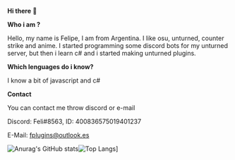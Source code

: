 **Hi there** 👋

**Who i am ?**

Hello, my name is Felipe, I am from Argentina. I like osu, unturned, counter strike and anime. I started programming some discord bots for my unturned server, but then i learn c# and i started making unturned plugins.

**Which lenguages do i know?**

I know a bit of javascript and c#

**Contact**

You can contact me throw discord or e-mail

Discord: Feli#8563, ID: 400836575019401237

E-Mail: fplugins@outlook.es


![Anurag's GitHub stats](https://github-readme-stats.vercel.app/api?username=01-Feli&theme=tokyonight&show_icons=true)![Top Langs](https://github-readme-stats.vercel.app/api/top-langs/?username=01-Feli&layout=compact&theme=tokyonight)]
